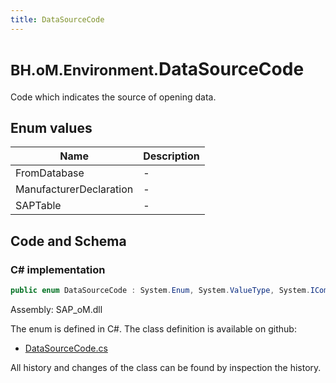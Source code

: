 ```yaml
---
title: DataSourceCode
---
```


# <small>BH.oM.Environment.</small>**DataSourceCode**

Code which indicates the source of opening data.

## Enum values

| Name            | Description                                                    |
|-----------------|----------------------------------------------------------------|
| FromDatabase |  -  |
| ManufacturerDeclaration |  -  |
| SAPTable |  -  |


## Code and Schema

### C# implementation

``` C# title="C#"
public enum DataSourceCode : System.Enum, System.ValueType, System.IComparable, System.ISpanFormattable, System.IFormattable, System.IConvertible
```

Assembly: SAP_oM.dll

The enum is defined in C#. The class definition is available on github:

- [DataSourceCode.cs](https://github.com/BHoM/SAP_Toolkit/blob/develop/SAP_oM/Enums\DataSourceCode.cs)

All history and changes of the class can be found by inspection the history.
